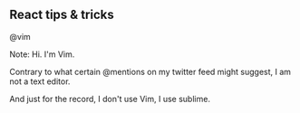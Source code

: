## React tips & tricks
@vim

Note:
Hi. I'm Vim.

Contrary to what certain @mentions on my twitter feed might suggest, I am not  a text editor.

And just for the record, I don't use Vim, I use sublime.
